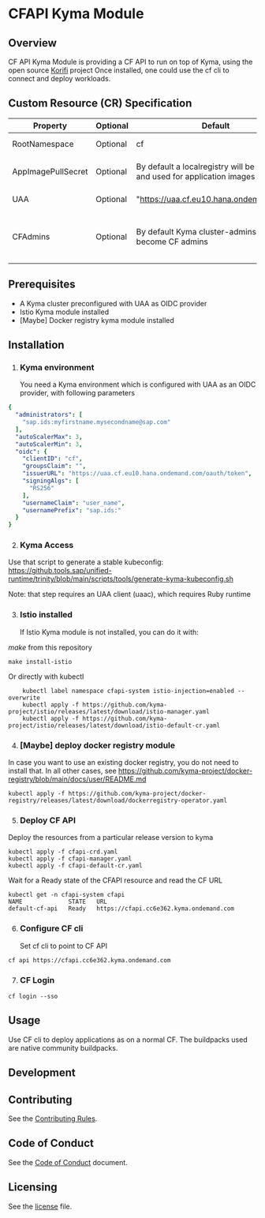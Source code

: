 # CFAPI Kyma Module

## Overview
CF API Kyma Module is providing a CF API to run on top of Kyma, using the open source [Korifi](https://github.com/cloudfoundry/korifi) project
Once installed, one could use the cf cli to connect and deploy workloads. 

## Custom Resource (CR) Specification
| Property | Optional | Default | Description |
|-----|-----|-----|-----|
| RootNamespace | Optional | cf | Root namespace for CF resources |
| AppImagePullSecret | Optional | By default a localregistry will be deployed and used for application images | Dockerregistry secret pointing to a custom docker registry |
| UAA | Optional | "https://uaa.cf.eu10.hana.ondemand.com" |  UAA URL to be used for authentication |
| CFAdmins | Optional | By default Kyma cluster-admins will become CF admins | List of users, which will become CF administrators.A user is expected in format sap.ids:\<sap email\> example sap.ids:samir.zeort@sap.com  |


## Prerequisites
* A Kyma cluster preconfigured with UAA as OIDC provider
* Istio Kyma module installed
* [Maybe] Docker registry kyma module installed

## Installation
1. ### Kyma environment ###

    You need a Kyma environment which is configured with UAA as an OIDC provider, with following parameters
``` yaml
{
  "administrators": [
    "sap.ids:myfirstname.mysecondname@sap.com"
  ],
  "autoScalerMax": 3,
  "autoScalerMin": 3,
  "oidc": {
    "clientID": "cf",
    "groupsClaim": "",
    "issuerURL": "https://uaa.cf.eu10.hana.ondemand.com/oauth/token",
    "signingAlgs": [
      "RS256"
    ],
    "usernameClaim": "user_name",
    "usernamePrefix": "sap.ids:"
  }
}
```
2. ### Kyma Access ###

Use that script to generate a stable kubeconfig: <br>
https://github.tools.sap/unified-runtime/trinity/blob/main/scripts/tools/generate-kyma-kubeconfig.sh
    
Note: that step requires an UAA client (uaac), which requires Ruby runtime

3. ### Istio installed ###

    If Istio Kyma module is not installed, you can do it with:

*make* from this repository
```
make install-istio
```
Or directly with kubectl
```
	kubectl label namespace cfapi-system istio-injection=enabled --overwrite
	kubectl apply -f https://github.com/kyma-project/istio/releases/latest/download/istio-manager.yaml
	kubectl apply -f https://github.com/kyma-project/istio/releases/latest/download/istio-default-cr.yaml
```
4. ### [Maybe] deploy docker registry module
In case you want to use an existing docker registry, you do not need to install that.
In all other cases, see https://github.com/kyma-project/docker-registry/blob/main/docs/user/README.md
```
kubectl apply -f https://github.com/kyma-project/docker-registry/releases/latest/download/dockerregistry-operator.yaml
```

5. ### Deploy CF API ###

Deploy the resources from a particular release version to kyma
```
kubectl apply -f cfapi-crd.yaml
kubectl apply -f cfapi-manager.yaml
kubectl apply -f cfapi-default-cr.yaml
```

  Wait for a Ready state of the CFAPI resource and read the CF URL 
```
kubectl get -n cfapi-system cfapi
NAME             STATE   URL
default-cf-api   Ready   https://cfapi.cc6e362.kyma.ondemand.com
```

6.  ### Configure CF cli ###

    Set cf cli to point to CF API 
```
cf api https://cfapi.cc6e362.kyma.ondemand.com 
```

7. ### CF Login ###
 
```
cf login --sso
```
   
## Usage

Use CF cli to deploy applications as on a normal CF. The buildpacks used are native community buildpacks. 

## Development

## Contributing
See the [Contributing Rules](CONTRIBUTING.md).

## Code of Conduct
See the [Code of Conduct](CODE_OF_CONDUCT.md) document.

## Licensing

See the [license](./LICENSE) file.
